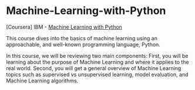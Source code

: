 # Machine-Learning-with-Python
[Coursera] IBM - [Machine Learning with Python](https://www.coursera.org/learn/machine-learning-with-python)

This course dives into the basics of machine learning using an approachable, and well-known programming language, Python.

In this course, we will be reviewing two main components:
First, you will be learning about the purpose of Machine Learning and where it applies to the real world. 
Second, you will get a general overview of Machine Learning topics such as supervised vs unsupervised learning,  model evaluation, and Machine Learning algorithms. 